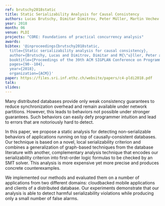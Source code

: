 ```yaml
---
ref: brutschy2018static
title: Static Serializability Analysis for Causal Consistency
authors: Lucas Brutschy, Dimitar Dimitrov, Peter Müller, Martin Vechev
year: 2018
month: 06
venue: PLDI
projects: "CORE: Foundations of practical concurrency analysis"
awards:
bibtex: '@inproceedings{brutschy2018static,
  title={Static serializability analysis for causal consistency},
  author={Brutschy, Lucas and Dimitrov, Dimitar and M{\"u}ller, Peter and Vechev, Martin},
  booktitle={Proceedings of the 39th ACM SIGPLAN Conference on Programming Language Design and Implementation},
  pages={90--104},
  year={2018},
  organization={ACM}}'
paper: https://files.sri.inf.ethz.ch/website/papers/c4-pldi2018.pdf
talk: 
slides: 
---
```


Many distributed databases provide only weak consistency guarantees to reduce synchronization overhead and remain available under network partitions. However, this leads to behaviors not possible under stronger guarantees. Such behaviors can easily defy programmer intuition and lead to errors that are notoriously hard to detect.

In this paper, we propose a static analysis for detecting non-serializable behaviors of applications running on top of causally-consistent databases. Our technique is based on a novel, local serializability criterion and combines a generalization of graph-based techniques from the database literature with another, complementary analysis technique that encodes our serializability criterion into first-order logic formulas to be checked by an SMT solver. This analysis is more expensive yet more precise and produces concrete counterexamples.

We implemented our methods and evaluated them on a number of applications from two different domains: cloudbacked mobile applications and clients of a distributed database. Our experiments demonstrate that our analysis is able to detect harmful serializability violations while producing only a small number of false alarms.
